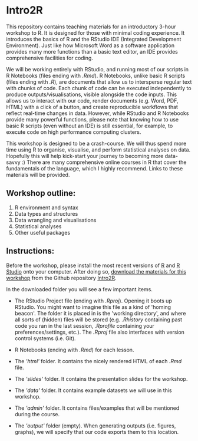 # Intro2R

This repository contains teaching materials for an introductory 3-hour workshop to R. It is designed for those with minimal coding experience. It introduces the basics of R and the RStudio IDE (Integrated Development Environment). Just like how Microsoft Word as a software application provides many more functions than a basic text editor, an IDE provides comprehensive facilities for coding.

We will be working entirely with RStudio, and running most of our scripts in R Notebooks (files ending with _.Rmd_). R Notebooks, unlike basic R scripts (files ending with _.R_), are documents that allow us to intersperse regular text with chunks of code. Each chunk of code can be executed independently to produce outputs/visualisations, visible alongside the code inputs. This allows us to interact with our code, render documents (e.g. Word, PDF, HTML) with a click of a button, and create reproducible workflows that reflect real-time changes in data. However, while RStudio and R Notebooks provide many powerful functions, please note that knowing how to use basic R scripts (even without an IDE) is still essential, for example, to execute code on high performance computing clusters.

This workshop is designed to be a crash-course. We will thus spend more time using R to organise, visualise, and perform statistical analyses on data. Hopefully this will help kick-start your journey to becoming more data-savvy :) There are many comprehensive online courses in R that cover the fundamentals of the language, which I highly recommend. Links to these materials will be provided.

## Workshop outline:

1. R environment and syntax
2. Data types and structures
3. Data wrangling and visualisations
4. Statistical analyses
5. Other useful packages


## Instructions:

Before the workshop, please install the most recent versions of [R](https://cran.r-project.org) and [R Studio](https://www.rstudio.com/products/rstudio/download/#download) onto your computer. After doing so, [download the materials for this workshop](https://github.com/xp-song/Intro2R/archive/master.zip) from the Github repository [Intro2R](https://github.com/xp-song/Intro2R). 



In the downloaded folder you will see a few important items. 

* The RStudio Project file (ending with _.Rproj_). Opening it boots up RStudio. You might want to imagine this file as a kind of 'homing beacon'. The folder it is placed in is the 'working directory', and where all sorts of (hidden) files will be stored (e.g. _.Rhistory_ containing past code you ran in the last session, _.Rprofile_ containing your preferences/settings, etc.). The _.Rproj_ file also interfaces with version control systems (i.e. Git).

* R Notebooks (ending with _.Rmd_) for each lesson.

* The _'html'_ folder. It contains the nicely rendered HTML of each _.Rmd_ file.

* The _'slides'_ folder. It contains the presentation slides for the workshop.

* The _'data'_ folder. It contains example datasets we will use in this workshop.

* The _'admin'_ folder. It contains files/examples that will be mentioned during the course.

* The _'output'_ folder (empty). When generating outputs (i.e. figures, graphs), we will specify that our code exports them to this location.
